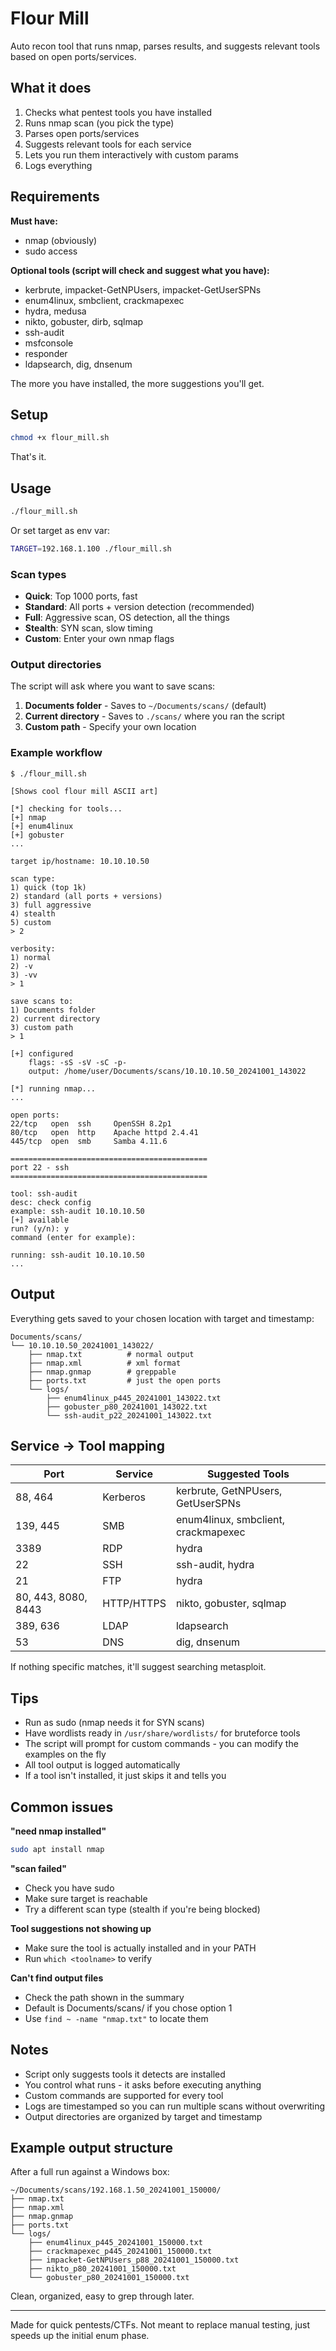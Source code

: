 # Flour Mill

Auto recon tool that runs nmap, parses results, and suggests relevant tools based on open ports/services.

## What it does

1. Checks what pentest tools you have installed
2. Runs nmap scan (you pick the type)
3. Parses open ports/services
4. Suggests relevant tools for each service
5. Lets you run them interactively with custom params
6. Logs everything

## Requirements

**Must have:**
- nmap (obviously)
- sudo access

**Optional tools (script will check and suggest what you have):**
- kerbrute, impacket-GetNPUsers, impacket-GetUserSPNs
- enum4linux, smbclient, crackmapexec
- hydra, medusa
- nikto, gobuster, dirb, sqlmap
- ssh-audit
- msfconsole
- responder
- ldapsearch, dig, dnsenum

The more you have installed, the more suggestions you'll get.

## Setup

```bash
chmod +x flour_mill.sh
```

That's it.

## Usage

```bash
./flour_mill.sh
```

Or set target as env var:

```bash
TARGET=192.168.1.100 ./flour_mill.sh
```

### Scan types

- **Quick**: Top 1000 ports, fast
- **Standard**: All ports + version detection (recommended)
- **Full**: Aggressive scan, OS detection, all the things
- **Stealth**: SYN scan, slow timing
- **Custom**: Enter your own nmap flags

### Output directories

The script will ask where you want to save scans:

1. **Documents folder** - Saves to `~/Documents/scans/` (default)
2. **Current directory** - Saves to `./scans/` where you ran the script
3. **Custom path** - Specify your own location

### Example workflow

```
$ ./flour_mill.sh

[Shows cool flour mill ASCII art]

[*] checking for tools...
[+] nmap
[+] enum4linux
[+] gobuster
...

target ip/hostname: 10.10.10.50

scan type:
1) quick (top 1k)
2) standard (all ports + versions)
3) full aggressive
4) stealth
5) custom
> 2

verbosity:
1) normal
2) -v
3) -vv
> 1

save scans to:
1) Documents folder
2) current directory
3) custom path
> 1

[+] configured
    flags: -sS -sV -sC -p-
    output: /home/user/Documents/scans/10.10.10.50_20241001_143022

[*] running nmap...
...

open ports:
22/tcp   open  ssh     OpenSSH 8.2p1
80/tcp   open  http    Apache httpd 2.4.41
445/tcp  open  smb     Samba 4.11.6

============================================
port 22 - ssh
============================================

tool: ssh-audit
desc: check config
example: ssh-audit 10.10.10.50
[+] available
run? (y/n): y
command (enter for example): 

running: ssh-audit 10.10.10.50
...
```

## Output

Everything gets saved to your chosen location with target and timestamp:

```
Documents/scans/
└── 10.10.10.50_20241001_143022/
    ├── nmap.txt          # normal output
    ├── nmap.xml          # xml format
    ├── nmap.gnmap        # greppable
    ├── ports.txt         # just the open ports
    └── logs/
        ├── enum4linux_p445_20241001_143022.txt
        ├── gobuster_p80_20241001_143022.txt
        └── ssh-audit_p22_20241001_143022.txt
```

## Service -> Tool mapping

| Port | Service | Suggested Tools |
|------|---------|----------------|
| 88, 464 | Kerberos | kerbrute, GetNPUsers, GetUserSPNs |
| 139, 445 | SMB | enum4linux, smbclient, crackmapexec |
| 3389 | RDP | hydra |
| 22 | SSH | ssh-audit, hydra |
| 21 | FTP | hydra |
| 80, 443, 8080, 8443 | HTTP/HTTPS | nikto, gobuster, sqlmap |
| 389, 636 | LDAP | ldapsearch |
| 53 | DNS | dig, dnsenum |

If nothing specific matches, it'll suggest searching metasploit.

## Tips

- Run as sudo (nmap needs it for SYN scans)
- Have wordlists ready in `/usr/share/wordlists/` for bruteforce tools
- The script will prompt for custom commands - you can modify the examples on the fly
- All tool output is logged automatically
- If a tool isn't installed, it just skips it and tells you

## Common issues

**"need nmap installed"**
```bash
sudo apt install nmap
```

**"scan failed"**
- Check you have sudo
- Make sure target is reachable
- Try a different scan type (stealth if you're being blocked)

**Tool suggestions not showing up**
- Make sure the tool is actually installed and in your PATH
- Run `which <toolname>` to verify

**Can't find output files**
- Check the path shown in the summary
- Default is Documents/scans/ if you chose option 1
- Use `find ~ -name "nmap.txt"` to locate them

## Notes

- Script only suggests tools it detects are installed
- You control what runs - it asks before executing anything
- Custom commands are supported for every tool
- Logs are timestamped so you can run multiple scans without overwriting
- Output directories are organized by target and timestamp

## Example output structure

After a full run against a Windows box:

```
~/Documents/scans/192.168.1.50_20241001_150000/
├── nmap.txt
├── nmap.xml
├── nmap.gnmap
├── ports.txt
└── logs/
    ├── enum4linux_p445_20241001_150000.txt
    ├── crackmapexec_p445_20241001_150000.txt
    ├── impacket-GetNPUsers_p88_20241001_150000.txt
    ├── nikto_p80_20241001_150000.txt
    └── gobuster_p80_20241001_150000.txt
```

Clean, organized, easy to grep through later.

---

Made for quick pentests/CTFs. Not meant to replace manual testing, just speeds up the initial enum phase.
